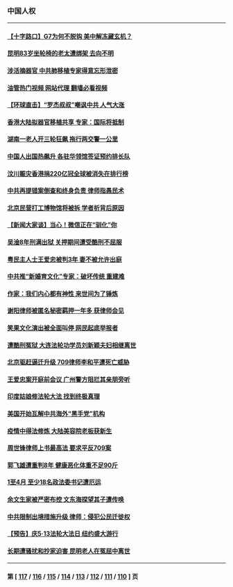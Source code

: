 ### 中国人权
---
#### [【十字路口】G7为何不脱钩 美中解冻藏玄机？](../../pages/ncid278/n14002513.md?05240445) 
#### [昆明83岁坐轮椅的老太遭绑架 去向不明](../../pages/ncid278/n14000874.md?05240445) 
#### [涉活摘器官 中共肺移植专家得意忘形泄密](../../pages/ncid278/n14001686.md?05240445) 
#### [油管热门视频 网站代理 翻墙必看视频](http://138.2.39.72:81/youtube.html?epic-marker?05240445)
#### [【环球直击】“罗杰叔叔”嘲讽中共 人气大涨](../../pages/ncid278/n14001783.md?05240445) 
#### [香港大陆拟器官移植共享 专家：国际将抵制](../../pages/ncid278/n14001065.md?05240445) 
#### [湖南一老人开三轮狂飙 拖行两交警一公里](../../pages/ncid278/n14000929.md?05240445) 
#### [中国人出国热飙升 各驻华领馆签证预约排长队](../../pages/ncid278/n14000801.md?05240445) 
#### [汶川赈灾香港捐220亿冠全球被消失在排行榜](../../pages/ncid278/n14000873.md?05240445) 
#### [中共再提错案倒查和终身负责 律师指愚民术](../../pages/ncid278/n14000628.md?05240445) 
#### [北京民营打工博物馆将被拆 学者析背后原因](../../pages/ncid278/n14000317.md?05240445) 
#### [【新闻大家谈】当心！微信正在“驯化”你](../../pages/ncid278/n14000366.md?05240445) 
#### [吴淦8年刑满出狱 关押期间遭受酷刑不屈服](../../pages/ncid278/n14000117.md?05240445) 
#### [粤民主人士王爱忠被判3年 妻不被允许出庭](../../pages/ncid278/n13999773.md?05240445) 
#### [中共推“新婚育文化”专家：破坏传统 重建难](../../pages/ncid278/n13999328.md?05240445) 
#### [作家：我们内心都有神性 来世间为了锤炼](../../pages/ncid278/n13999682.md?05240445) 
#### [谢阳律师被匿名秘密羁押一年多 获律师会见](../../pages/ncid278/n13999419.md?05240445) 
#### [笑果文化演出被全面叫停 网民起底举报者](../../pages/ncid278/n13999007.md?05240445) 
#### [遭酷刑冤狱 大连法轮功学员刘新颖夫妇相继离世](../../pages/ncid278/n13998111.md?05240445) 
#### [北京驱赶逼迁升级 709律师李和平遭死亡威胁](../../pages/ncid278/n13997919.md?05240445) 
#### [王爱忠案开庭前会议 广州警方阻拦其亲朋旁听](../../pages/ncid278/n13997315.md?05240445) 
#### [印度姑娘修法轮大法 找到终极真理](../../pages/ncid278/n13996141.md?05240445) 
#### [美国开始瓦解中共海外“黑手党”机构](../../pages/ncid278/n13995809.md?05240445) 
#### [疫情中得法修炼 大陆美容院老板获新生](../../pages/ncid278/n13995717.md?05240445) 
#### [周世锋律师上书最高法 要求平反709案](../../pages/ncid278/n13995211.md?05240445) 
#### [郭飞雄遭重判8年 健康恶化体重不足90斤](../../pages/ncid278/n13993684.md?05240445) 
#### [1至4月 至少18名政法委书记遭厄运](../../pages/ncid278/n13992339.md?05240445) 
#### [余文生家被严密布控 文东海探望其子遭传唤](../../pages/ncid278/n13992628.md?05240445) 
#### [中共限制出境措施升级 律师：侵犯公民迁徙权](../../pages/ncid278/n13991692.md?05240445) 
#### [【预告】庆5‧13法轮大法日 纽约盛大游行](../../pages/ncid278/n13992381.md?05240445) 
#### [长期遭骚扰和抄家迫害 昆明老人在冤屈中离世](../../pages/ncid278/n13990487.md?05240445) 

---
#### 第 [ [117](./117.md?05240445) / [116](./116.md?05240445) / [115](./115.md?05240445) / [114](./114.md?05240445) / [113](./113.md?05240445) / [112](./112.md?05240445) / [111](./111.md?05240445) / [110](./110.md?05240445) ] 页
